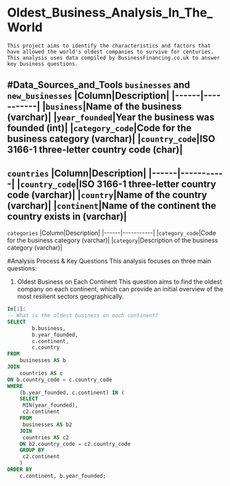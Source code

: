 # Oldest_Business_Analysis_In_The_World
    This project aims to identify the characteristics and factors that have allowed the world's oldest companies to survive for centuries. This analysis uses data compiled by BusinessFinancing.co.uk to answer key business questions.
    
#Data_Sources_and_Tools
`businesses` and `new_businesses`
|Column|Description|
|------|-----------|
|`business`|Name of the business (varchar)|
|`year_founded`|Year the business was founded (int)|
|`category_code`|Code for the business category (varchar)|
|`country_code`|ISO 3166-1 three-letter country code (char)|
---
`countries`
|Column|Description|
|------|-----------|
|`country_code`|ISO 3166-1 three-letter country code (varchar)|
|`country`|Name of the country (varchar)|
|`continent`|Name of the continent the country exists in (varchar)|
---
`categories`
|Column|Description|
|------|-----------|
|`category_code`|Code for the business category (varchar)|
|`category`|Description of the business category (varchar)|

#Analysis Process & Key Questions
This analysis focuses on three main questions:
  1. Oldest Business on Each Continent
     This question aims to find the oldest company on each continent, which can provide an initial overview of the most resilient sectors geographically.
```sql
In[1]:
-- What is the oldest business on each continent?
SELECT 
		b.business,
		b.year_founded,
		c.continent,
		c.country
FROM 
	businesses AS b
JOIN 
	countries AS c
ON b.country_code = c.country_code
WHERE
	(b.year_founded, c.continent) IN (
	SELECT 
	 MIN(year_founded),
	 c2.continent
	FROM
	 businesses AS b2
	JOIN
	 countries AS c2 
	ON b2.country_code = c2.country_code
	GROUP BY
	 c2.continent
	)
ORDER BY
	c.continent, b.year_founded;

	
